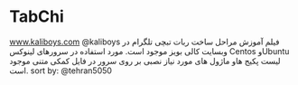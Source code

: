 # TabChi
www.kaliboys.com
@kaliboys 
فیلم آموزش مراحل ساخت ربات تبچی تلگرام در وبسایت کالی بویز موجود است.
مورد استفاده در سرورهای لینوکس 
Centos وUbuntu
لیست پکیج هاو ماژول های مورد نیاز نصبی بر روی سرور در فایل کمکی متنی موجود است.
sort by: @tehran5050
